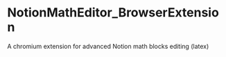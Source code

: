 # NotionMathEditor_BrowserExtension
A chromium extension for advanced Notion math blocks editing (latex)

